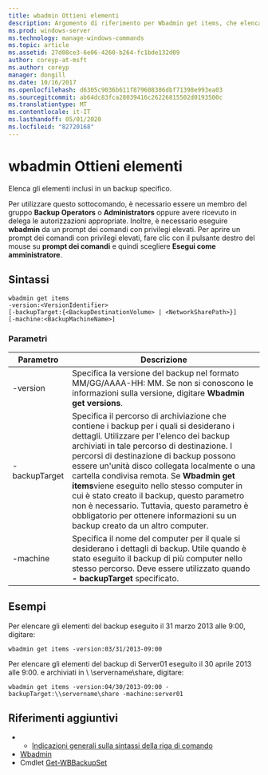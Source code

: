 ```yaml
---
title: wbadmin Ottieni elementi
description: Argomento di riferimento per Wbadmin get items, che elenca gli elementi inclusi in un backup specifico.
ms.prod: windows-server
ms.technology: manage-windows-commands
ms.topic: article
ms.assetid: 27d08ce3-6e06-4260-b264-fc1bde132d09
author: coreyp-at-msft
ms.author: coreyp
manager: dongill
ms.date: 10/16/2017
ms.openlocfilehash: d6305c9036b611f879608386dbf71398e993ea03
ms.sourcegitcommit: ab64dc83fca28039416c26226815502d0193500c
ms.translationtype: MT
ms.contentlocale: it-IT
ms.lasthandoff: 05/01/2020
ms.locfileid: "82720168"
---
```

# <a name="wbadmin-get-items"></a>wbadmin Ottieni elementi



Elenca gli elementi inclusi in un backup specifico.

Per utilizzare questo sottocomando, è necessario essere un membro del gruppo **Backup Operators** o **Administrators** oppure avere ricevuto in delega le autorizzazioni appropriate. Inoltre, è necessario eseguire **wbadmin** da un prompt dei comandi con privilegi elevati. Per aprire un prompt dei comandi con privilegi elevati, fare clic con il pulsante destro del mouse su **prompt dei comandi** e quindi scegliere **Esegui come amministratore**.

## <a name="syntax"></a>Sintassi

```
wbadmin get items
-version:<VersionIdentifier>
[-backupTarget:{<BackupDestinationVolume> | <NetworkSharePath>}]
[-machine:<BackupMachineName>]
```

### <a name="parameters"></a>Parametri

|Parametro|Descrizione|
|---------|-----------|
|-version|Specifica la versione del backup nel formato MM/GG/AAAA-HH: MM. Se non si conoscono le informazioni sulla versione, digitare **Wbadmin get versions**.|
|-backupTarget|Specifica il percorso di archiviazione che contiene i backup per i quali si desiderano i dettagli. Utilizzare per l'elenco dei backup archiviati in tale percorso di destinazione. I percorsi di destinazione di backup possono essere un'unità disco collegata localmente o una cartella condivisa remota. Se **Wbadmin get items**viene eseguito nello stesso computer in cui è stato creato il backup, questo parametro non è necessario. Tuttavia, questo parametro è obbligatorio per ottenere informazioni su un backup creato da un altro computer.|
|-machine|Specifica il nome del computer per il quale si desiderano i dettagli di backup. Utile quando è stato eseguito il backup di più computer nello stesso percorso. Deve essere utilizzato quando **- backupTarget** specificato.|

## <a name="examples"></a>Esempi

Per elencare gli elementi del backup eseguito il 31 marzo 2013 alle 9:00, digitare:
```
wbadmin get items -version:03/31/2013-09:00
```
Per elencare gli elementi del backup di Server01 eseguito il 30 aprile 2013 alle 9:00. e archiviati in \\ \\servername\share, digitare:
```
wbadmin get items -version:04/30/2013-09:00 -backupTarget:\\servername\share -machine:server01
```

## <a name="additional-references"></a>Riferimenti aggiuntivi

-   - [Indicazioni generali sulla sintassi della riga di comando](command-line-syntax-key.md)
-   [Wbadmin](wbadmin.md)
-   Cmdlet [Get-WBBackupSet](https://technet.microsoft.com/library/jj902473.aspx)